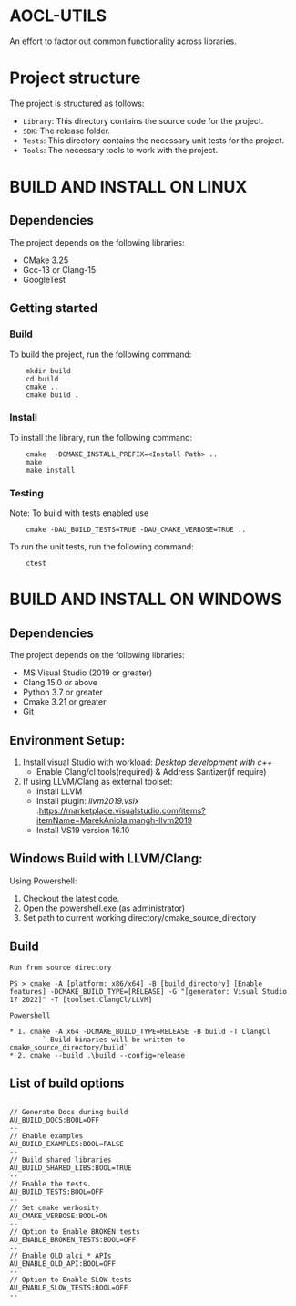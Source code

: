 # AOCL-UTILS

  An effort to factor out common functionality across libraries.

# Project structure

The project is structured as follows:

* `Library`: This directory contains the source code for the project.
* `SDK`: The release folder.
* `Tests`: This directory contains the necessary unit tests for the project.
* `Tools`: The necessary tools to work with the project.
# BUILD AND INSTALL ON LINUX

## Dependencies

The project depends on the following libraries:

* CMake 3.25
* Gcc-13 or Clang-15
* GoogleTest

## Getting started

### Build

To build the project, run the following command:

```
    mkdir build
    cd build
    cmake ..
    cmake build .
```
### Install

To install the library, run the following command:

```
    cmake  -DCMAKE_INSTALL_PREFIX=<Install Path> ..
    make
    make install
```
### Testing
Note: To build with tests enabled use

```
    cmake -DAU_BUILD_TESTS=TRUE -DAU_CMAKE_VERBOSE=TRUE ..
```

To run the unit tests, run the following command:

```
    ctest
```
# BUILD AND INSTALL ON WINDOWS

## Dependencies

The project depends on the following libraries:

- MS Visual Studio (2019 or greater)
- Clang 15.0 or above
- Python 3.7 or greater
- Cmake 3.21 or greater
- Git

## Environment Setup:

1. Install visual Studio with workload: *Desktop development with c++*
	- Enable Clang/cl tools(required) & Address Santizer(if require)
2. If using LLVM/Clang as external toolset:
	- Install LLVM
	- Install plugin: *llvm2019.vsix* :https://marketplace.visualstudio.com/items?itemName=MarekAniola.mangh-llvm2019
	- Install VS19 version 16.10

## Windows Build with LLVM/Clang:

Using Powershell:

1. Checkout the latest code.
2. Open the powershell.exe (as administrator)
3. Set path to current working directory/cmake_source_directory

## Build

`Run from source directory`
```
PS > cmake -A [platform: x86/x64] -B [build_directory] [Enable features] -DCMAKE_BUILD_TYPE=[RELEASE] -G "[generator: Visual Studio 17 2022]" -T [toolset:ClangCl/LLVM]
```

`Powershell`
```
* 1. cmake -A x64 -DCMAKE_BUILD_TYPE=RELEASE -B build -T ClangCl
		`-Build binaries will be written to cmake_source_directory/build`
* 2. cmake --build .\build --config=release
```
## List of build options
```

// Generate Docs during build
AU_BUILD_DOCS:BOOL=OFF
--
// Enable examples
AU_BUILD_EXAMPLES:BOOL=FALSE
--
// Build shared libraries
AU_BUILD_SHARED_LIBS:BOOL=TRUE
--
// Enable the tests.
AU_BUILD_TESTS:BOOL=OFF
--
// Set cmake verbosity
AU_CMAKE_VERBOSE:BOOL=ON
--
// Option to Enable BROKEN tests
AU_ENABLE_BROKEN_TESTS:BOOL=OFF
--
// Enable OLD alci_* APIs
AU_ENABLE_OLD_API:BOOL=OFF
--
// Option to Enable SLOW tests
AU_ENABLE_SLOW_TESTS:BOOL=OFF
--
```
